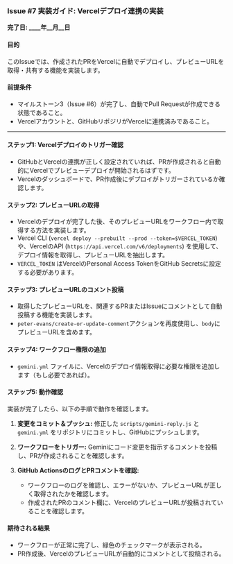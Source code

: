 ### **Issue #7 実装ガイド: Vercelデプロイ連携の実装**

**完了日: ____年__月__日**

#### **目的**
このIssueでは、作成されたPRをVercelに自動でデプロイし、プレビューURLを取得・共有する機能を実装します。

#### **前提条件**
*   マイルストーン3（Issue #6）が完了し、自動でPull Requestが作成できる状態であること。
*   Vercelアカウントと、GitHubリポジリがVercelに連携済みであること。

---

#### **ステップ1: Vercelデプロイのトリガー確認**

*   GitHubとVercelの連携が正しく設定されていれば、PRが作成されると自動的にVercelでプレビューデプロイが開始されるはずです。
*   Vercelのダッシュボードで、PR作成後にデプロイがトリガーされているか確認します。

#### **ステップ2: プレビューURLの取得**

*   Vercelのデプロイが完了した後、そのプレビューURLをワークフロー内で取得する方法を実装します。
*   Vercel CLI (`vercel deploy --prebuilt --prod --token=$VERCEL_TOKEN`) や、VercelのAPI (`https://api.vercel.com/v6/deployments`) を使用して、デプロイ情報を取得し、プレビューURLを抽出します。
*   `VERCEL_TOKEN` はVercelのPersonal Access TokenをGitHub Secretsに設定する必要があります。

#### **ステップ3: プレビューURLのコメント投稿**

*   取得したプレビューURLを、関連するPRまたはIssueにコメントとして自動投稿する機能を実装します。
*   `peter-evans/create-or-update-comment`アクションを再度使用し、`body`にプレビューURLを含めます。

#### **ステップ4: ワークフロー権限の追加**

*   `gemini.yml` ファイルに、Vercelのデプロイ情報取得に必要な権限を追加します（もし必要であれば）。

#### **ステップ5: 動作確認**

実装が完了したら、以下の手順で動作を確認します。

1.  **変更をコミット＆プッシュ:**
    修正した `scripts/gemini-reply.js` と `gemini.yml` をリポジトリにコミットし、GitHubにプッシュします。

2.  **ワークフローをトリガー:**
    Geminiにコード変更を指示するコメントを投稿し、PRが作成されることを確認します。

3.  **GitHub ActionsのログとPRコメントを確認:**
    *   ワークフローのログを確認し、エラーがないか、プレビューURLが正しく取得されたかを確認します。
    *   作成されたPRのコメント欄に、VercelのプレビューURLが投稿されていることを確認します。

#### **期待される結果**
*   ワークフローが正常に完了し、緑色のチェックマークが表示される。
*   PR作成後、VercelのプレビューURLが自動的にコメントとして投稿される。
